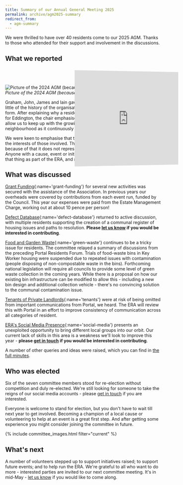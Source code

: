 ```yaml
---
title: Summary of our Annual General Meeting 2025
permalink: archive/agm2025-summary
redirect_from:
  - agm-summary
---
```


We were thrilled to have over 40 residents come to our 2025 AGM. Thanks to those who attended for their support and involvement in the discussions.

## What we reported

<div style="position:relative; perspective: 8386px;">
  <iframe id="agm-presentation" src="https://docs.google.com/presentation/d/e/2PACX-1vScJERQcVa4OdCgqZNrJQw8heRa-7QxxGe2c_o7E-EzXYeg84_Xxg--X2sCSkl7vQ/pubembed?start=true&loop=true&delayms=3000" frameborder="0" width="80%" height="400" allowfullscreen="true" mozallowfullscreen="true" webkitallowfullscreen="true">
  </iframe>
</div>

![Picture of the 2024 AGM (because we forgot to take one this year 🤦)](/images/agm2024.jpg)
*Picture of the 2024 AGM (because we forgot to take one this year* 🤦)

Graham, John, James and Iain gave the presentation above. We explained a little of the history of the organisation and how it came to be in its current form. After explaining why a residents association is particularly important for Eddington, the chair emphasised that we need more volunteers. This will allow us to keep up with the growing opportunities and teething pains of our neighbourhood as it continuously expands.

We were keen to emphasise that the ERA only does what it does because of the interests of those involved. The existing committee lacks diversity, and because of that it does not represent the full set of residents' interests. Anyone with a cause, event or initiative to champion should volunteer to do that thing as part of the ERA, and receive the support of the committee.

## What was discussed

[Grant Funding](#grant-funding){:name='grant-funding'} for several new activities was secured with the assistance of the Association. In previous years our overheads were covered by contributions from each event run, funded by the Council. This year our expenses were paid from the Estate Management Charge, working out at about 10 pence per person!

[Defect Database](#defect-database){:name='defect-database'} returned to active discussion, with multiple residents supporting the creation of a communal register of housing issues and paths to resolution. **Please [let us know](contact-us) if you would be interested in contributing**.

[Food and Garden Waste](#green-waste){:name='green-waste'} continues to be a tricky issue for residents. The committee relayed a summary of discussions from the preceding Portal Residents Forum. Trials of food-waste bins in Key Worker housing were suspended due to repeated issues with contamination (people disposing of non-compostable waste in the bins). Forthcoming national legislation will require all councils to provide some level of green waste collection in the coming years. While there is a proposal on how our existing bin infrastructure can be modified to allow this - including a new bin design and additional collection vehicle - there's no convincing solution to the communal contamination issue.

[Tenants of Private Landlords](#tenants){:name='tenants'} were at risk of being omitted from important communications from Portal, we heard. The ERA will review this with Portal in an effort to improve consistency of communication across all categories of resident.

[ERA's Social Media Presence](#social-media){:name='social-media'} presents an unexploited opportunity to bring different local groups into our orbit. Our current lack of skills in this area is a weakness we'll look to improve this year - **please [get in touch](contact-us) if you would be interested in contributing**.

A number of other queries and ideas were raised, which you can find in [the full minutes](/meetings/minutes/agm/2025-04-24.pdf).

## Who was elected

Six of the seven committee members stood for re-election without competition and duly re-elected. We're still looking for someone to take the reigns of our social media accounts - please [get in touch](contact-us) if you are interested.

Everyone is welcome to stand for election, but you don't have to wait till next year to get involved. Becoming a champion of a local cause or volunteering to help at an event is a great first step. And after getting some experience you might consider joining the committee in future.

{% include committee_images.html filter="current" %}

## What's next

A number of volunteers stepped up to support initiatives raised; to support future events; and to help run the ERA. We're grateful to all who want to do more - interested parties are invited to our next committee meeting. It's in mid-May - [let us know](contact-us) if you would like to come along.

<style>

#agm-presentation {
  display:block;
  margin: 2em auto;
  width: 100%;
}

@media (min-width: 900px) {
  #agm-presentation {
    position: relative;
    margin: 2em auto -275px 154px;
    z-index: 2;
    width: 481px;
    height: 305px;
    transform: rotateY(45deg);
  }
}

</style>
